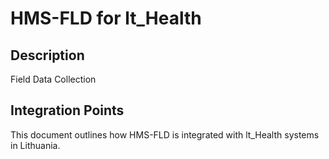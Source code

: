 # HMS-FLD for lt_Health

## Description

Field Data Collection

## Integration Points

This document outlines how HMS-FLD is integrated with lt_Health systems in Lithuania.
